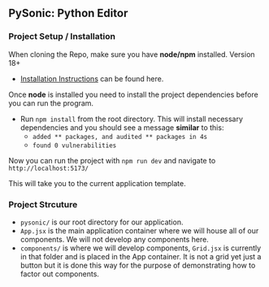 ## PySonic: Python Editor

### Project Setup / Installation
When cloning the Repo, make sure you have **node/npm** installed. Version 18+

- [Installation Instructions](https://docs.npmjs.com/downloading-and-installing-node-js-and-npm) can be found here. 

Once **node** is installed you need to install the project dependencies before you can run the program. 
- Run `npm install` from the root directory. This will install necessary dependencies and you should see a message **similar** to this:
    - `added ** packages, and audited ** packages in 4s`
    - `found 0 vulnerabilities`

Now you can run the project with `npm run dev` and navigate to `http://localhost:5173/`

This will take you to the current application template.

### Project Strcuture

- `pysonic/` is our root directory for our application. 
- `App.jsx` is the main application container where we will house all of our components. We will not develop any components here.
- `components/` is where we will develop components, `Grid.jsx` is currently in that folder and is placed in the App container. It is not a grid yet just a button but it is done this way for the purpose of demonstrating how to factor out components.